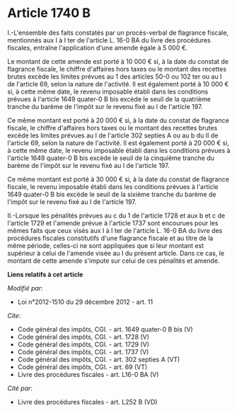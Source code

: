 # Article 1740 B

I.-L'ensemble des faits constatés par un procès-verbal de flagrance fiscale, mentionnés aux I à I ter de l'article L. 16-0 BA
du livre des procédures fiscales, entraîne l'application d'une amende égale à 5 000 €. 

Le montant de cette amende est porté à 10 000 € si, à la date du constat de flagrance fiscale, le chiffre d'affaires hors
taxes ou le montant des recettes brutes excède les limites prévues au 1 des articles 50-0 ou 102 ter ou au I de l'article 69,
selon la nature de l'activité. Il est également porté à 10 000 € si, à cette même date, le revenu imposable établi dans les
conditions prévues à l'article 1649 quater-0 B bis excède le seuil de la quatrième tranche du barème de l'impôt sur le revenu
fixé au I de l'article 197. 

Ce même montant est porté à 20 000 € si, à la date du constat de flagrance fiscale, le chiffre d'affaires hors taxes ou le
montant des recettes brutes excède les limites prévues au I de l'article 302 septies A ou au b du II de l'article 69, selon
la nature de l'activité. Il est également porté à 20 000 € si, à cette même date, le revenu imposable établi dans les
conditions prévues à l'article 1649 quater-0 B bis excède le seuil de la cinquième tranche du barème de l'impôt sur le revenu
fixé au I de l'article 197. 

Ce même montant est porté à 30 000 € si, à la date du constat de flagrance fiscale, le revenu imposable établi dans les
conditions prévues à l'article 1649 quater-0 B bis excède le seuil de la sixième tranche du barème de l'impôt sur le revenu
fixé au I de l'article 197. 

II.-Lorsque les pénalités prévues au c du 1 de l'article 1728 et aux b et c de l'article 1729 et l'amende prévue à l'article
1737 sont encourues pour les mêmes faits que ceux visés aux I à I ter de l'article L. 16-0 BA du livre des procédures
fiscales constitutifs d'une flagrance fiscale et au titre de la même période, celles-ci ne sont appliquées que si leur
montant est supérieur à celui de l'amende visée au I du présent article. Dans ce cas, le montant de cette amende s'impute sur
celui de ces pénalités et amende.

**Liens relatifs à cet article**

_Modifié par_:

  - Loi n°2012-1510 du 29 décembre 2012 - art. 11

_Cite_:

  - Code général des impôts, CGI. - art. 1649 quater-0 B bis (V)
  - Code général des impôts, CGI. - art. 1728 (V)
  - Code général des impôts, CGI. - art. 1729 (V)
  - Code général des impôts, CGI. - art. 1737 (V)
  - Code général des impôts, CGI. - art. 302 septies A (VT)
  - Code général des impôts, CGI. - art. 69 (VT)
  - Livre des procédures fiscales - art. L16-0 BA (V)

_Cité par_:

  - Livre des procédures fiscales - art. L252 B (VD)

